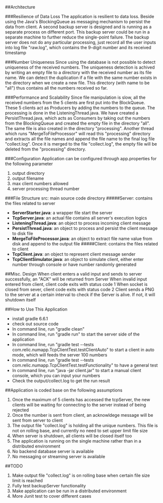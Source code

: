 
##Architecture

###Resilience of Data Loss
The application is resilient to data loss. Beside using the Java's BlockingQueue as messaging mechanism to persist the data from client. A second backup server is designed and is running as a separate process on different port. This backup server could be run in a separate machine to further reduce the single-point failure. The backup server does not do any particular processing, just record all the user inputs into log file "raw.log", which contains the 9-digit number and its received timestamp

###Number Uniqueness
Since using the database is not possible to detect uniqueness of the received numbers. The uniqueness detection is achived by writing an empty file to a directory with the received number as its file name. We can detect the duplication if a file with the same number exists in the directory when we create a new file. This directory (with name to be "all") thus contains all the numbers received so far.   

###Performance and Scalability
Since file manipulation is slow, all the received numbers from the 5 clients are first put into the BlockQueue. These 5 clients act as Producers by adding the numbers to the queue. The processing is done in the ListeningThread.java.  We have created a PersistThread.java, which acts as Consumers by taking out the numbers from the BlockingQueue and created the empty file in the directory "all". The same file is also created in the directory "processing".  Another thread which runs "MergeToFileProcessor" will read this "processing" directory and extracts all the file names and append the file name to the final log file "collect.log". Once it is merged to the file "collect.log", the empty file will be deleted from the "processing" directory.
  
###Configuration
Application can be configured through app.properties for the following parameter
1. output directory
2. output filename
3. max client numbers allowed
4. server processing thread number 

###File Structure
src: main source code directory
#####Server:  contains the files related to server
- **ServerStarter.java**:    a wrapper file start the server
- **TcpServer.java**:        an actual file contains all server's execution logics
- **ListeningThread.java**:  an object to process incoming client message
- **PersistThread.java**:    an object to process and persist the client message to disk file
- **MergeToFileProcessor.java**:  an object to extract file name value from disk and append to the output file
#####Client:  contains the files related to client
- **TcpClient.java**:          an object to represent client message sender
- **TcpClientSimulator.java**: an object to simulate client, either enter number through console or have number randomly generated
 
##Misc. Design
When client enters a valid input and sends to server successfully, an "ACK" will be returned from Server
When invalid input entered from client, client code exits with status code 1
When socket is closed from sever, client code exits with status code 2
Client sends a PNG to the server at a certain interval to check if the Server is alive. If not, it will shutdown itself 

##How to Use This Application
- install gradle 6.6.1
- check out source code
- In command line, run "gradle clean"
- In command line, run "gradle run" to start the server side of the application
- In command line, run "gradle test --tests com.relic.numapp.TcpClientTest.testClientAuto" to start a client in auto mode, which will feeds the server 100 numbers
- In command line, run "gradle test --tests com.relic.numapp.TcpClientTest.testFunctionality" to have a general test
- In command line, run "java -jar client.jar" to start a manual client console, which you can input your numbers
- Check the output/collect.log to get the run result

##Application is coded base on the following assumptions
1. Once the maximum of 5 clients has accessed the tcpServer, the new clients will be waiting for connecting to the server instead of being rejected
2. Once the number is sent from client, an acknowldege message will be sent from server to client
3. The output file "collect.log" is holding all the unique numbers. This file is not on rolling base, and currently no need to set upper limit file size
4. When server is shutdown, all clients will be closed itself too
5. The application is running on the single machine rather than in a distributed environment
6. No backend database server is available
7. No messaging or streaming server is available

##TODO
1. Make output file "collect.log" is on rolling base when certain file size limit is reached
2. Fully test backupServer functionality 
2. Make application can be run in a distributed environment
3. More Junit test to cover different cases

